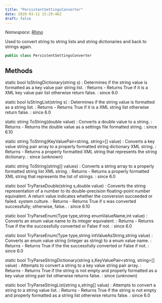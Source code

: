 ```yaml
---
title: "PersistentSettingsConverter"
date: 2020-03-11 15:29:46Z
draft: false
---
```


*Namespace: [Rhino](../)*

Used to convert string to string lists and string dictionaries and back
   to strings again.
```cs
public class PersistentSettingsConverter
```
## Methods

static bool IsStringDictionary(string s)
: Determines if the string value is formatted as a key value pair
     string list.
: Returns - Returns True if it is a XML key value pair list otherwise return false.
: since 6.0

static bool IsStringList(string s)
: Determines if the string value is formatted as a string list.
: Returns - Returns True if it is a XML string list otherwise return false.
: since 6.0

static string ToString(double value)
: Converts a double value to a string.
: Returns - Returns the double value as a settings file formatted string.
: since 6.10

static string ToString(KeyValuePair<string, string>[] value)
: Converts a key value string pair array to a properly formatted string
     dictionary XML string.
: Returns - Returns a properly formatted XML string that represents the string
     dictionary.
: since (unknown)

static string ToString(string[] values)
: Converts a string array to a properly formatted string list XML string.
: Returns - Returns a properly formatted XML string that represents the list of
     strings.
: since 6.0

static bool TryParseDouble(string s,double value)
: Converts the string representation of a number to its double-precision
     floating-point number equivalent. A return value indicates whether the
     conversion succeeded or failed.
     system culture.
: Returns - Returns True if s was converted successfully; otherwise, false..
: since 6.10

static bool TryParseEnum(Type type,string enumValueName,int value)
: Converts an enum value name to its integer
     equivalent.
: Returns - Returns True if the the successfully converted or False if not.
: since 6.0

static bool TryParseEnum(Type type,string intValueAsString,string value)
: Converts an enum value string (integer as string) to
     a enum value name.
: Returns - Returns True if the the successfully converted or False if not.
: since 6.0

static bool TryParseStringDictionary(string s,KeyValuePair<string, string>[] value)
: Attempts to convert a string to a key value string pair array.
: Returns - Returns True if the string is not empty and properly formatted as a
     key value string pair list otherwise returns false.
: since (unknown)

static bool TryParseStringList(string s,string[] value)
: Attempts to convert a string to a string value list.
: Returns - Returns True if the string is not empty and properly formatted as a
     string list otherwise returns false.
: since 6.0
